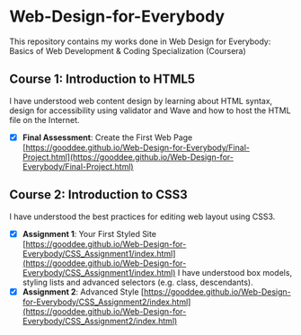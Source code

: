 # Web-Design-for-Everybody
This repository contains my works done in Web Design for Everybody: Basics of Web Development &amp; Coding Specialization (Coursera)

## Course 1: Introduction to HTML5
I have understood web content design by learning about HTML syntax, design for accessibility using validator and Wave and how to host the HTML file on the Internet.  
- [x] **Final Assessment**: Create the First Web Page  
[https://gooddee.github.io/Web-Design-for-Everybody/Final-Project.html](https://gooddee.github.io/Web-Design-for-Everybody/Final-Project.html)

## Course 2: Introduction to CSS3
I have understood the best practices for editing web layout using CSS3.
- [x] **Assignment 1**: Your First Styled Site  
[https://gooddee.github.io/Web-Design-for-Everybody/CSS_Assignment1/index.html](https://gooddee.github.io/Web-Design-for-Everybody/CSS_Assignment1/index.html)
I have understood box models, styling lists and advanced selectors (e.g. class, descendants).
- [x] **Assignment 2**: Advanced Style
[https://gooddee.github.io/Web-Design-for-Everybody/CSS_Assignment2/index.html](https://gooddee.github.io/Web-Design-for-Everybody/CSS_Assignment2/index.html)
